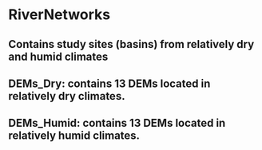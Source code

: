 # RiverNetworks

## Contains study sites (basins) from relatively dry and humid climates

## DEMs_Dry: contains 13 DEMs located in relatively dry climates. 

## DEMs_Humid: contains 13 DEMs located in relatively humid climates.
